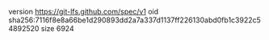 version https://git-lfs.github.com/spec/v1
oid sha256:7116f8e8a66be1d290893dd2a7a337d1137ff226130abd0fb1c3922c54892520
size 6924
